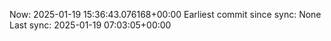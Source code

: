 Now: 2025-01-19 15:36:43.076168+00:00 Earliest commit since sync: None Last sync: 2025-01-19 07:03:05+00:00
